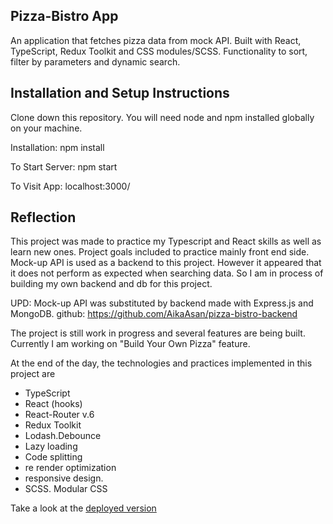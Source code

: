 ## Pizza-Bistro App

An application that fetches pizza data from mock API. Built with React, TypeScript, Redux Toolkit and CSS modules/SCSS. Functionality to sort, filter by parameters and dynamic search. 

## Installation and Setup Instructions

Clone down this repository. You will need node and npm installed globally on your machine.

Installation:
npm install

To Start Server:
npm start

To Visit App:
localhost:3000/

## Reflection

This project was made to practice my Typescript and React skills as well as learn new ones. Project goals included to practice mainly front end side. Mock-up API is used as a backend to this project. However it appeared that it does not perform as expected when searching data. So I am in process of building my own backend and db for this project. 

UPD: Mock-up API was substituted by backend made with Express.js and MongoDB. 
github:  https://github.com/AikaAsan/pizza-bistro-backend

The project is still work in progress and several features are being built. Currently I am working on "Build Your Own Pizza" feature. 

At the end of the day, the technologies and practices implemented in this project are 
- TypeScript 
- React (hooks) 
- React-Router v.6
- Redux Toolkit
- Lodash.Debounce
- Lazy loading 
- Code splitting
- re render optimization 
- responsive design. 
- SCSS. Modular CSS


Take a look at the [deployed version](https://pizza-bistro.vercel.app/)
